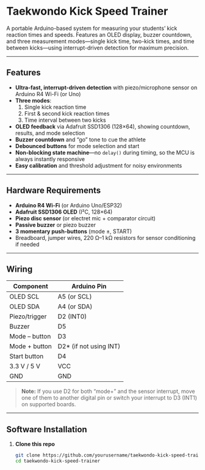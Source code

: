 # Taekwondo Kick Speed Trainer

A portable Arduino-based system for measuring your students’ kick reaction times and speeds. Features an OLED display, buzzer countdown, and three measurement modes—single kick time, two-kick times, and time between kicks—using interrupt-driven detection for maximum precision.

---

## Features

- **Ultra-fast, interrupt-driven detection** with piezo/microphone sensor on Arduino R4 Wi-Fi (or Uno)
- **Three modes**:
  1. Single kick reaction time  
  2. First & second kick reaction times  
  3. Time interval between two kicks
- **OLED feedback** via Adafruit SSD1306 (128×64), showing countdown, results, and mode selection
- **Buzzer countdown** and “go” tone to cue the athlete
- **Debounced buttons** for mode selection and start
- **Non-blocking state machine**—no `delay()` during timing, so the MCU is always instantly responsive
- **Easy calibration** and threshold adjustment for noisy environments

---

## Hardware Requirements

- **Arduino R4 Wi-Fi** (or Arduino Uno/ESP32)
- **Adafruit SSD1306 OLED** (I²C, 128×64)
- **Piezo disc sensor** (or electret mic + comparator circuit)
- **Passive buzzer** or piezo buzzer
- **3 momentary push-buttons** (mode ±, START)
- Breadboard, jumper wires, 220 Ω–1 kΩ resistors for sensor conditioning if needed

---

## Wiring

| Component         | Arduino Pin         |
|-------------------|---------------------|
| OLED SCL          | A5 (or SCL)         |
| OLED SDA          | A4 (or SDA)         |
| Piezo/trigger     | D2 (INT0)           |
| Buzzer            | D5                  |
| Mode – button     | D3                  |
| Mode + button     | D2* (if not using INT) |
| Start button      | D4                  |
| 3.3 V / 5 V       | VCC                 |
| GND               | GND                 |

> **Note:** If you use D2 for both “mode+” and the sensor interrupt, move one of them to another digital pin or switch your interrupt to D3 (INT1) on supported boards.

---

## Software Installation

1. **Clone this repo**  
   ```bash
   git clone https://github.com/yourusername/taekwondo-kick-speed-trainer.git
   cd taekwondo-kick-speed-trainer
